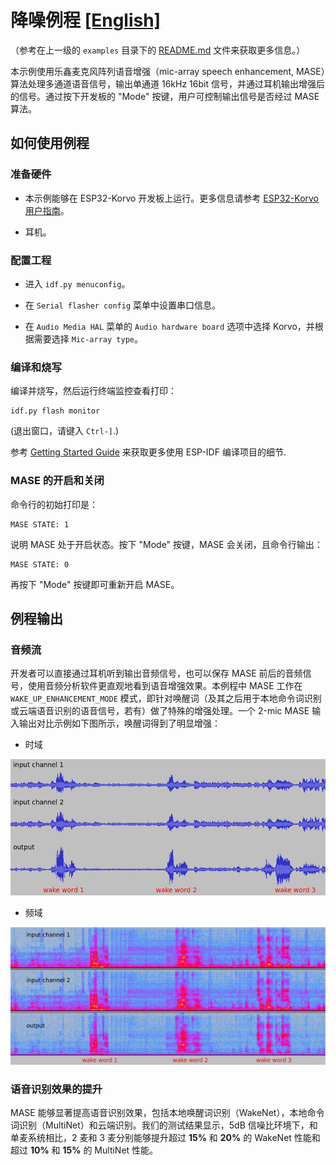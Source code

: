 # 降噪例程 [[English]](./README.md)

（参考在上一级的 `examples` 目录下的 [README.md](../README.md) 文件来获取更多信息。）

本示例使用乐鑫麦克风阵列语音增强（mic-array speech enhancement, MASE）算法处理多通道语音信号，输出单通道 16kHz 16bit 信号，并通过耳机输出增强后的信号。通过按下开发板的 "Mode" 按键，用户可控制输出信号是否经过 MASE 算法。

## 如何使用例程

### 准备硬件

* 本示例能够在 ESP32-Korvo 开发板上运行。更多信息请参考 [ESP32-Korvo 用户指南](https://github.com/espressif/esp-skainet/blob/master/docs/esp32-korvo-guide/docs/zh_CN/hw-reference/esp32/user-guide-esp32-korvo-v1.1.md)。

* 耳机。

### 配置工程

* 进入 `idf.py menuconfig`。

* 在 `Serial flasher config` 菜单中设置串口信息。

* 在 `Audio Media HAL` 菜单的 `Audio hardware board` 选项中选择 Korvo，并根据需要选择 `Mic-array type`。

### 编译和烧写

编译并烧写，然后运行终端监控查看打印：

```
idf.py flash monitor
```

(退出窗口，请键入 ``Ctrl-]``.)

参考 [Getting Started Guide](https://docs.espressif.com/projects/esp-idf/en/stable/get-started-cmake/index.html) 来获取更多使用 ESP-IDF 编译项目的细节.

### MASE 的开启和关闭

命令行的初始打印是：

```
MASE STATE: 1
```

说明 MASE 处于开启状态。按下 "Mode" 按键，MASE 会关闭，且命令行输出：

```
MASE STATE: 0
```

再按下 "Mode" 按键即可重新开启 MASE。

## 例程输出

### 音频流

开发者可以直接通过耳机听到输出音频信号，也可以保存 MASE 前后的音频信号，使用音频分析软件更直观地看到语音增强效果。本例程中 MASE 工作在 `WAKE_UP_ENHANCEMENT_MODE` 模式，即针对唤醒词（及其之后用于本地命令词识别或云端语音识别的语音信号，若有）做了特殊的增强处理。一个 2-mic MASE 输入输出对比示例如下图所示，唤醒词得到了明显增强：

* 时域

![MASE_td](MASE_td.png)

* 频域

![MASE_fd](MASE_fd.png)

### 语音识别效果的提升

MASE 能够显著提高语音识别效果，包括本地唤醒词识别（WakeNet），本地命令词识别（MultiNet）和云端识别。我们的测试结果显示，5dB 信噪比环境下，和单麦系统相比，2 麦和 3 麦分别能够提升超过 **15%** 和 **20%** 的 WakeNet 性能和超过 **10%** 和 **15%** 的 MultiNet 性能。